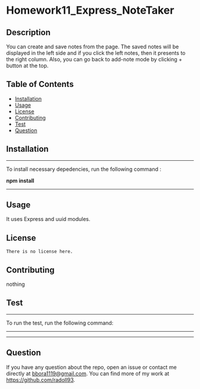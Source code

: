 # Homework11_Express_NoteTaker



## Description 

You can create and save notes from the page. The saved notes will be displayed in the left side and if you click the left notes, then it presents to the right column. Also, you can go back to add-note mode by clicking + button at the top.



## Table of Contents 

- [Installation](#Installation)
- [Usage](#Usage)
- [License](#License)
- [Contributing](#Contributing)
- [Test](#Test)
- [Question](#Question)



## Installation

  ---
  To install necessary depedencies, run the following command :
  
  **npm install**

  ---

## Usage

  It uses Express and uuid modules.



## License

    There is no license here.
    

## Contributing

nothing


## Test

  ---
  To run the test, run the following command:
  
  ****

  ---

## Question

If you have any question about the repo, open an issue or contact me directly at bbora1119@gmail.com. You can find more of my work at https://github.com/radoll93.





  